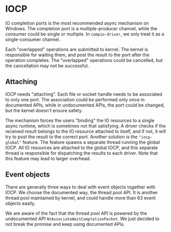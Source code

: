 # IOCP
IO completion ports is the most recommended async mechanism on Windows.
The completion port is a multiple-producer channel, while the consumer could be single or multiple.
In `compio-driver`, we only treat it as a single-consumer channel.

Each "overlapped" operations are submitted to kernel.
The kernel is responsible for waiting them, and post the result to the port after the operation completes.
The "overlapped" operations could be cancelled, but the cancellation may not be successful.

## Attaching
IOCP needs "attaching".
Each file or socket handle needs to be associated to only one port.
The association could be performed only once in documented APIs, while in undocumented APIs, the port could be changed, but the kernel doesn't ensure safety.

The mechanism forces the users "binding" the IO resources to a single async runtime, which is sometimes not that satisfying.
A driver checks if the received result belongs to the IO resource attached to itself, and if not, it will try to post the result to the correct port.
Another solution is the `"iocp-global"` feature.
The feature spawns a separate thread running the global IOCP.
All IO resources are attached to the global IOCP, and this separate thread is responsible for dispatching the results to each driver.
Note that this feature may lead to larger overhead.

## Event objects
There are generally three ways to deal with event objects together with IOCP.
We choose the documented way, the thread pool API.
It is another thread pool maintained by kernel, and could handle more than 63 event objects easily.

We are aware of the fact that the thread pool API is powered by the undocumented API `NtAssociateWaitCompletionPacket`.
We just decided to not break the promise and keep using documented APIs.
